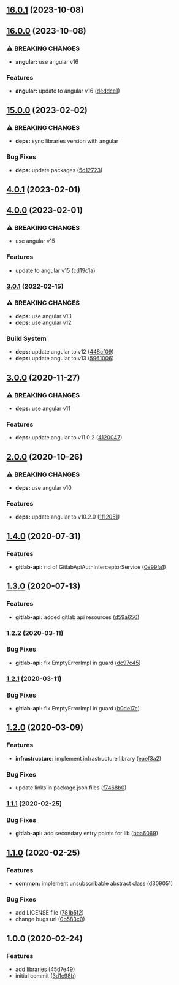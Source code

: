 ## [16.0.1](https://gitlab.com/ngx-library/ngx-library/compare/v16.0.0...v16.0.1) (2023-10-08)

## [16.0.0](https://gitlab.com/ngx-library/ngx-library/compare/v15.0.0...v16.0.0) (2023-10-08)


### ⚠ BREAKING CHANGES

* **angular:** use angular v16

### Features

* **angular:** update to angular v16 ([deddce1](https://gitlab.com/ngx-library/ngx-library/commit/deddce1683ad9f173aebd82c834d41792385018e))

## [15.0.0](https://gitlab.com/ngx-library/ngx-library/compare/v14.0.0...v15.0.0) (2023-02-02)


### ⚠ BREAKING CHANGES

* **deps:** sync libraries version with angular

### Bug Fixes

* **deps:** update packages ([5d12723](https://gitlab.com/ngx-library/ngx-library/commit/5d127238a79f6b43e2a161ab5263cb366f1b2a2e))

## [4.0.1](https://gitlab.com/ngx-library/ngx-library/compare/v4.0.0...v4.0.1) (2023-02-01)

## [4.0.0](https://gitlab.com/ngx-library/ngx-library/compare/v3.0.1...v4.0.0) (2023-02-01)


### ⚠ BREAKING CHANGES

* use angular v15

### Features

* update to angular v15 ([cd19c1a](https://gitlab.com/ngx-library/ngx-library/commit/cd19c1a012b6267d7756cebc2077c277d42312da))

### [3.0.1](https://gitlab.com/ngx-library/ngx-library/compare/v3.0.0...v3.0.1) (2022-02-15)


### ⚠ BREAKING CHANGES

* **deps:** use angular v13
* **deps:** use angular v12

### Build System

* **deps:** update angular to v12 ([448cf09](https://gitlab.com/ngx-library/ngx-library/commit/448cf09b0bbe9a270df213b7fcfc9c2386bc223b))
* **deps:** update angular to v13 ([5961006](https://gitlab.com/ngx-library/ngx-library/commit/596100638aae7a3285f60a08ae41f42a2edd0502))

## [3.0.0](https://gitlab.com/ngx-library/ngx-library/compare/v2.0.0...v3.0.0) (2020-11-27)


### ⚠ BREAKING CHANGES

* **deps:** use angular v11

### Features

* **deps:** update angular to v11.0.2 ([4120047](https://gitlab.com/ngx-library/ngx-library/commit/41200476ed600ee43aff31c1ddc6035184d9d25c))

## [2.0.0](https://gitlab.com/ngx-library/ngx-library/compare/v1.4.0...v2.0.0) (2020-10-26)


### ⚠ BREAKING CHANGES

* **deps:** use angular v10

### Features

* **deps:** update angular to v10.2.0 ([1f12051](https://gitlab.com/ngx-library/ngx-library/commit/1f120517fce8d42e94de688f79128634c692b9c6))

## [1.4.0](https://gitlab.com/ngx-library/ngx-library/compare/v1.3.0...v1.4.0) (2020-07-31)


### Features

* **gitlab-api:** rid of GitlabApiAuthInterceptorService ([0e99fa1](https://gitlab.com/ngx-library/ngx-library/commit/0e99fa190a852ebe1265e34d8d064706d4b94f3b))

## [1.3.0](https://gitlab.com/ngx-library/ngx-library/compare/v1.2.2...v1.3.0) (2020-07-13)


### Features

* **gitlab-api:** added gitlab api resources ([d59a656](https://gitlab.com/ngx-library/ngx-library/commit/d59a65602c49a074cbd280975623f57c764cdb57))

### [1.2.2](https://gitlab.com/ngx-library/ngx-library/compare/v1.2.1...v1.2.2) (2020-03-11)


### Bug Fixes

* **gitlab-api:** fix EmptyErrorImpl in guard ([dc97c45](https://gitlab.com/ngx-library/ngx-library/commit/dc97c45b4c8d4fc06ae0171766544e2707509153))

### [1.2.1](https://gitlab.com/ngx-library/ngx-library/compare/v1.2.0...v1.2.1) (2020-03-11)


### Bug Fixes

* **gitlab-api:** fix EmptyErrorImpl in guard ([b0de17c](https://gitlab.com/ngx-library/ngx-library/commit/b0de17c973e9da8887da2ca683bf0cce08098ec1))

## [1.2.0](https://gitlab.com/ngx-library/ngx-library/compare/v1.1.1...v1.2.0) (2020-03-09)


### Features

* **infrastructure:** implement infrastructure library ([eaef3a2](https://gitlab.com/ngx-library/ngx-library/commit/eaef3a200ce6d6d1a131729027493e2feac60549))


### Bug Fixes

* update links in package.json files ([f7468b0](https://gitlab.com/ngx-library/ngx-library/commit/f7468b087bf5ffd4237c0bb3fe6c310b419b101a))

### [1.1.1](https://gitlab.com/ngx-library/ngx-library/compare/v1.1.0...v1.1.1) (2020-02-25)


### Bug Fixes

* **gitlab-api:** add secondary entry points for lib ([bba6069](https://gitlab.com/ngx-library/ngx-library/commit/bba6069c5c2058ae4fa02cc72e354e9a3dded78d))

## [1.1.0](https://gitlab.com/ngx-library/ngx-library/compare/v1.0.0...v1.1.0) (2020-02-25)


### Features

* **common:** implement unsubscribable abstract class ([d309051](https://gitlab.com/ngx-library/ngx-library/commit/d3090512642a1a2b836c5142e5f0ac36dd9732ec))


### Bug Fixes

* add LICENSE file ([781b5f2](https://gitlab.com/ngx-library/ngx-library/commit/781b5f21fcc0732baca6cb673b71c98a4dce549e))
* change bugs url ([0b583c0](https://gitlab.com/ngx-library/ngx-library/commit/0b583c0fbd7a5415f3b0014781b6a3d8e085a5e2))

## 1.0.0 (2020-02-24)


### Features

* add libraries ([45d7e49](https://gitlab.com/ngx-library/ngx-library/commit/45d7e49096562e78bfca63bb69f934bf7bf03212))
* initial commit ([3d1c98b](https://gitlab.com/ngx-library/ngx-library/commit/3d1c98bb1f60d450915dfc9e611f1c926ba8f749))
